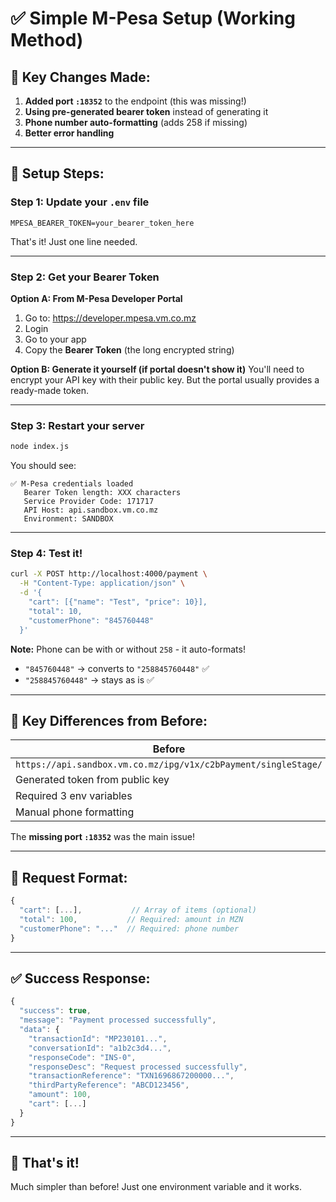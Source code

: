 # ✅ Simple M-Pesa Setup (Working Method)

## 🎯 Key Changes Made:

1. **Added port `:18352`** to the endpoint (this was missing!)
2. **Using pre-generated bearer token** instead of generating it
3. **Phone number auto-formatting** (adds 258 if missing)
4. **Better error handling**

---

## 📝 Setup Steps:

### Step 1: Update your `.env` file

```env
MPESA_BEARER_TOKEN=your_bearer_token_here
```

That's it! Just one line needed.

---

### Step 2: Get your Bearer Token

**Option A: From M-Pesa Developer Portal**
1. Go to: https://developer.mpesa.vm.co.mz
2. Login
3. Go to your app
4. Copy the **Bearer Token** (the long encrypted string)

**Option B: Generate it yourself (if portal doesn't show it)**
You'll need to encrypt your API key with their public key. But the portal usually provides a ready-made token.

---

### Step 3: Restart your server

```bash
node index.js
```

You should see:
```
✅ M-Pesa credentials loaded
   Bearer Token length: XXX characters
   Service Provider Code: 171717
   API Host: api.sandbox.vm.co.mz
   Environment: SANDBOX
```

---

### Step 4: Test it!

```bash
curl -X POST http://localhost:4000/payment \
  -H "Content-Type: application/json" \
  -d '{
    "cart": [{"name": "Test", "price": 10}],
    "total": 10,
    "customerPhone": "845760448"
  }'
```

**Note:** Phone can be with or without `258` - it auto-formats!
- `"845760448"` → converts to `"258845760448"` ✅
- `"258845760448"` → stays as is ✅

---

## 🔑 Key Differences from Before:

| Before | Now (Working) |
|--------|---------------|
| `https://api.sandbox.vm.co.mz/ipg/v1x/c2bPayment/singleStage/` | `https://api.sandbox.vm.co.mz:18352/ipg/v1x/c2bPayment/singleStage/` |
| Generated token from public key | Use pre-generated bearer token |
| Required 3 env variables | Only 1 env variable needed |
| Manual phone formatting | Auto-formats phone numbers |

The **missing port `:18352`** was the main issue!

---

## 📱 Request Format:

```javascript
{
  "cart": [...],           // Array of items (optional)
  "total": 100,           // Required: amount in MZN
  "customerPhone": "..."  // Required: phone number
}
```

---

## ✅ Success Response:

```javascript
{
  "success": true,
  "message": "Payment processed successfully",
  "data": {
    "transactionId": "MP230101...",
    "conversationId": "a1b2c3d4...",
    "responseCode": "INS-0",
    "responseDesc": "Request processed successfully",
    "transactionReference": "TXN1696867200000...",
    "thirdPartyReference": "ABCD123456",
    "amount": 100,
    "cart": [...]
  }
}
```

---

## 🎉 That's it!

Much simpler than before! Just one environment variable and it works.


